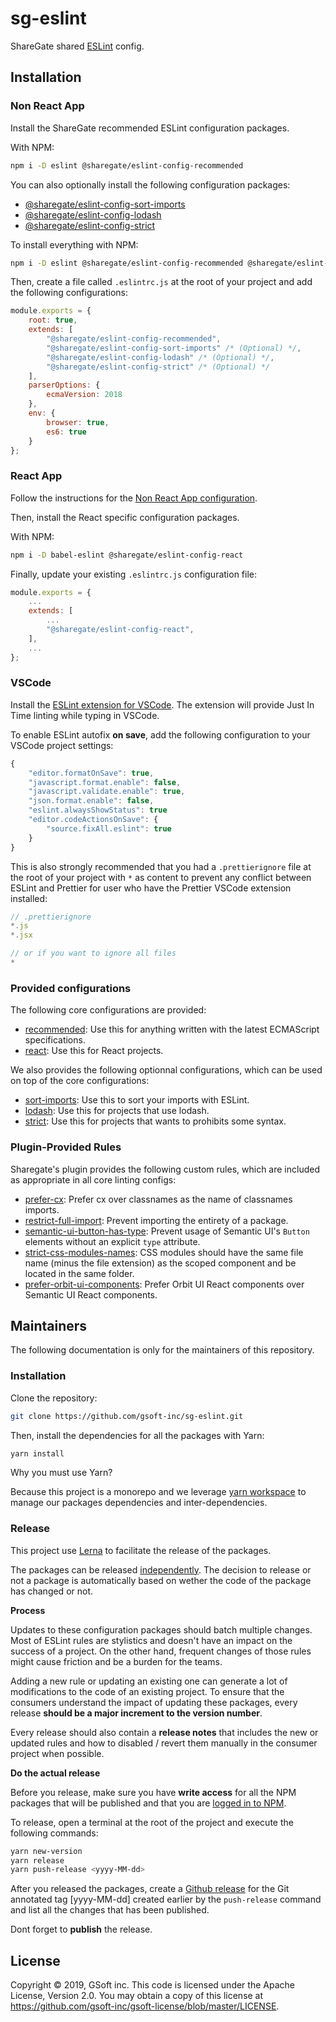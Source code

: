 # sg-eslint

ShareGate shared [ESLint](https://eslint.org) config.

## Installation

### Non React App

Install the ShareGate recommended ESLint configuration packages.

With NPM:

```bash
npm i -D eslint @sharegate/eslint-config-recommended
```

You can also optionally install the following configuration packages:

- [@sharegate/eslint-config-sort-imports](/packages/sort-imports)
- [@sharegate/eslint-config-lodash](/packages/lodash)
- [@sharegate/eslint-config-strict](/packages/strict)

To install everything with NPM:

```bash
npm i -D eslint @sharegate/eslint-config-recommended @sharegate/eslint-config-sort-imports @sharegate/eslint-config-lodash @sharegate/eslint-config-strict
```

Then, create a file called `.eslintrc.js` at the root of your project and add the following configurations:

```javascript
module.exports = {
    root: true,
    extends: [
        "@sharegate/eslint-config-recommended",
        "@sharegate/eslint-config-sort-imports" /* (Optional) */,
        "@sharegate/eslint-config-lodash" /* (Optional) */,
        "@sharegate/eslint-config-strict" /* (Optional) */
    ],
    parserOptions: {
        ecmaVersion: 2018
    },
    env: {
        browser: true,
        es6: true
    }
};
```

### React App

Follow the instructions for the [Non React App configuration](https://github.com/gsoft-inc/sg-eslint/blob/master/README.md#non-react-app).

Then, install the React specific configuration packages.

With NPM:

```bash
npm i -D babel-eslint @sharegate/eslint-config-react
```

Finally, update your existing `.eslintrc.js` configuration file:

```javascript
module.exports = {
    ...
    extends: [
        ...
        "@sharegate/eslint-config-react",
    ],
    ...
};
```

### VSCode

Install the [ESLint extension for VSCode](https://marketplace.visualstudio.com/items?itemName=dbaeumer.vscode-eslint). The extension will provide Just In Time linting while typing in VSCode.

To enable ESLint autofix **on save**, add the following configuration to your VSCode project settings:

```javascript
{
    "editor.formatOnSave": true,
    "javascript.format.enable": false,
    "javascript.validate.enable": true,
    "json.format.enable": false,
    "eslint.alwaysShowStatus": true
    "editor.codeActionsOnSave": {
        "source.fixAll.eslint": true
    }
}
```

This is also strongly recommended that you had a `.prettierignore` file at the root of your project with `*` as content to prevent any conflict between ESLint and Prettier for user who have the Prettier VSCode extension installed:

```javascript
// .prettierignore
*.js
*.jsx

// or if you want to ignore all files
*
```

### Provided configurations

The following core configurations are provided:

- [recommended](/packages/recommended/index.js): Use this for anything written with the latest ECMAScript specifications.
- [react](/packages/react/index.js): Use this for React projects.

We also provides the following optionnal configurations, which can be used on top of the core configurations:

- [sort-imports](/packages/sort-imports): Use this to sort your imports with ESLint.
- [lodash](/packages/lodash/index.js): Use this for projects that use lodash.
- [strict](/packages/strict/index.js): Use this for projects that wants to prohibits some syntax.

### Plugin-Provided Rules

Sharegate's plugin provides the following custom rules, which are included as appropriate in all core linting configs:

- [prefer-cx](packages/rules/docs/rules/prefer-cx.md): Prefer cx over classnames as the name of classnames imports.
- [restrict-full-import](packages/rules/docs/rules/restrict-full-import.md): Prevent importing the entirety of a package.
- [semantic-ui-button-has-type](packages/rules/docs/rules/semantic-ui-button-has-type.md): Prevent usage of Semantic UI's `Button` elements without an explicit `type` attribute.
- [strict-css-modules-names](packages/rules/docs/rules/strict-css-modules-names.md): CSS modules should have the same file name (minus the file extension) as the scoped component and be located in the same folder.
- [prefer-orbit-ui-components](packages/rules/docs/rules/prefer-orbit-ui-components.md):  Prefer Orbit UI React components over Semantic UI React components.

## Maintainers

The following documentation is only for the maintainers of this repository.

### Installation

Clone the repository:

```bash
git clone https://github.com/gsoft-inc/sg-eslint.git
```

Then, install the dependencies for all the packages with Yarn:

```bash
yarn install
```

Why you must use Yarn?

Because this project is a monorepo and we leverage [yarn workspace](https://yarnpkg.com/lang/en/docs/workspaces) to manage our packages dependencies and inter-dependencies.

### Release

This project use [Lerna](https://github.com/lerna/lerna) to facilitate the release of the packages.

The packages can be released [independently](https://github.com/lerna/lerna#independent-mode). The decision to release or not a package is automatically based on wether the code of the package has changed or not.

**Process**

Updates to these configuration packages should batch multiple changes. Most of ESLint rules are stylistics and doesn't have an impact on the success of a project. On the other hand, frequent changes of those rules might cause friction and be a burden for the teams.

Adding a new rule or updating an existing one can generate a lot of modifications to the code of an existing project. To ensure that the consumers understand the impact of updating these packages, every release **should be a major increment to the version number**.

Every release should also contain a **release notes** that includes the new or updated rules and how to disabled / revert them manually in the consumer project when possible.

**Do the actual release**

Before you release, make sure you have **write access** for all the NPM packages that will be published and that you are [logged in to NPM](https://docs.npmjs.com/logging-in-to-an-npm-enterprise-registry-from-the-command-line).

To release, open a terminal at the root of the project and execute the following commands:

```bash
yarn new-version
yarn release
yarn push-release <yyyy-MM-dd>
```

After you released the packages, create a [Github release](https://github.com/gsoft-inc/sg-eslint/releases) for the Git annotated tag [yyyy-MM-dd] created earlier by the `push-release` command and list all the changes that has been published.

Dont forget to **publish** the release.

## License

Copyright © 2019, GSoft inc. This code is licensed under the Apache License, Version 2.0. You may obtain a copy of this license at https://github.com/gsoft-inc/gsoft-license/blob/master/LICENSE.
